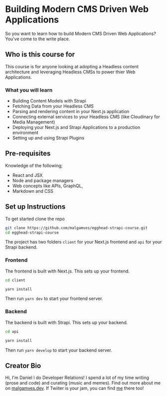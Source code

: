 # Building Modern CMS Driven Web Applications

So you want to learn how to build Modern CMS Driven Web Applications? You've come to the write place. 

## Who is this course for

This course is for anyone looking at adopting a Headless content architecture and leveraging Headless CMSs to power thier Web Applications.

### What you will learn
- Building Content Models with Strapi
- Fetching Data from your Headless CMS
- Parsing and rendering content in your Next.js application
- Connecting external services to your Headless CMS (like Cloudinary for Media Management)
- Deploying your Next.js and Strapi Applications to a production environment
- Setting up and using Strapi Plugins

## Pre-requisites
Knowledge of the following;
- React and JSX 
- Node and package managers
- Web concepts like APIs, GraphQL, 
- Markdown and CSS

## Set up Instructions

To get started clone the repo
```bash
git clone https://github.com/malgamves/egghead-strapi-course.git
cd egghead-strapi-course
```

The project has two folders `client` for your Next.js frontend and `api` for your Strapi backend.


### Frontend
The frontend is built with Next.js. This sets up your frontend.
```bash
cd client

yarn install
```

Then run `yarn dev` to start your frontend server.

### Backend
The backend is built with Strapi. This sets up your backend.
```bash
cd api

yarn install
```

Then run `yarn develop` to start your backend server.


## Creator Bio
Hi, I'm Daniel I do Developer Relations! I spend a lot of my time writing (prose and code) and curating (music and memes). Find out more about me on [malgamves.dev](https://malgamves.dev). If Twiiter is your jam, you can find [me](https://github.com/malgamves) there too!
